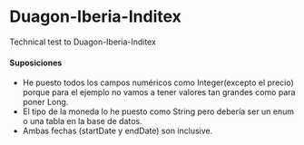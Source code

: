 # Duagon-Iberia-Inditex
Technical test to Duagon-Iberia-Inditex

#### Suposiciones
- He puesto todos los campos numéricos como Integer(excepto el precio) porque para el ejemplo no vamos a tener valores tan grandes como para poner Long.
- El tipo de la moneda lo he puesto como String pero debería ser un enum o una tabla en la base de datos.
- Ambas fechas (startDate y endDate) son inclusive.